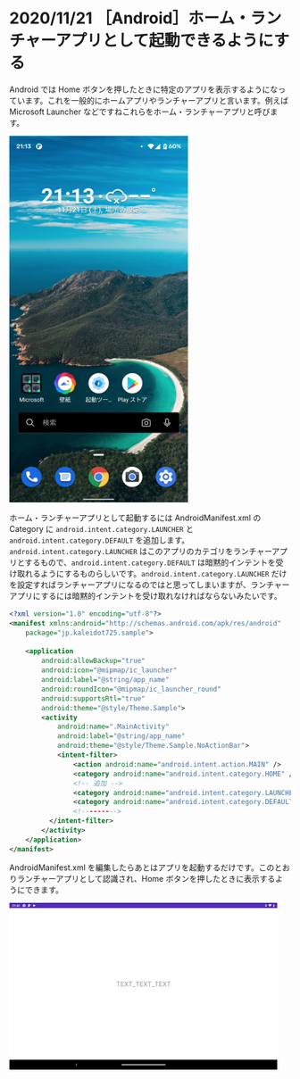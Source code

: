 # 2020/11/21 ［Android］ホーム・ランチャーアプリとして起動できるようにする

Android では Home ボタンを押したときに特定のアプリを表示するようになっています。これを一般的にホームアプリやランチャーアプリと言います。例えば Microsoft Launcher などですねこれらをホーム・ランチャーアプリと呼びます。

![clipboard.png](FaO_r9_G--clipboard.png)


ホーム・ランチャーアプリとして起動するには AndroidManifest.xml の Category に `android.intent.category.LAUNCHER` と `android.intent.category.DEFAULT` を追加します。`android.intent.category.LAUNCHER` はこのアプリのカテゴリをランチャーアプリとするもので、`android.intent.category.DEFAULT` は暗黙的インテントを受け取れるようにするものらしいです。`android.intent.category.LAUNCHER` だけを設定すればランチャーアプリになるのではと思ってしまいますが、ランチャーアプリにするには暗黙的インテントを受け取れなければならないみたいです。

```xml
<?xml version="1.0" encoding="utf-8"?>
<manifest xmlns:android="http://schemas.android.com/apk/res/android"
    package="jp.kaleidot725.sample">

    <application
        android:allowBackup="true"
        android:icon="@mipmap/ic_launcher"
        android:label="@string/app_name"
        android:roundIcon="@mipmap/ic_launcher_round"
        android:supportsRtl="true"
        android:theme="@style/Theme.Sample">
        <activity
            android:name=".MainActivity"
            android:label="@string/app_name"
            android:theme="@style/Theme.Sample.NoActionBar"> 
            <intent-filter>
                <action android:name="android.intent.action.MAIN" />
                <category android:name="android.intent.category.HOME" />
                <!-- 追加 -->
                <category android:name="android.intent.category.LAUNCHER" />
                <category android:name="android.intent.category.DEFAULT" />
                <!--------->
          </intent-filter>
        </activity>
    </application>
</manifest>
```

AndroidManifest.xml を編集したらあとはアプリを起動するだけです。このとおりランチャーアプリとして認識され、Home ボタンを押したときに表示するようにできます。

![Nov-21-2020 21-43-32.gif](lm1k0fyII-Nov-21-202021-43-32.gif)
